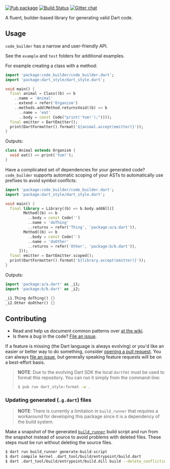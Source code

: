 [![Pub package](https://img.shields.io/pub/v/code_builder.svg)](https://pub.dev/packages/code_builder)
[![Build Status](https://github.com/dart-lang/code_builder/workflows/Dart%20CI/badge.svg?branch=master)](https://github.com/dart-lang/code_builder/actions?query=workflow%3A%22Dart+CI%22+branch%3Amaster)
[![Gitter chat](https://badges.gitter.im/dart-lang/build.svg)](https://gitter.im/dart-lang/build)

A fluent, builder-based library for generating valid Dart code.

## Usage

`code_builder` has a narrow and user-friendly API.

See the `example` and `test` folders for additional examples.

For example creating a class with a method:

```dart
import 'package:code_builder/code_builder.dart';
import 'package:dart_style/dart_style.dart';

void main() {
  final animal = Class((b) => b
    ..name = 'Animal'
    ..extend = refer('Organism')
    ..methods.add(Method.returnsVoid((b) => b
      ..name = 'eat'
      ..body = const Code("print('Yum!');"))));
  final emitter = DartEmitter();
  print(DartFormatter().format('${animal.accept(emitter)}'));
}
```

Outputs:

```dart
class Animal extends Organism {
  void eat() => print('Yum!');
}
```

Have a complicated set of dependencies for your generated code? `code_builder`
supports automatic scoping of your ASTs to automatically use prefixes to avoid
symbol conflicts:

```dart
import 'package:code_builder/code_builder.dart';
import 'package:dart_style/dart_style.dart';

void main() {
  final library = Library((b) => b.body.addAll([
        Method((b) => b
          ..body = const Code('')
          ..name = 'doThing'
          ..returns = refer('Thing', 'package:a/a.dart')),
        Method((b) => b
          ..body = const Code('')
          ..name = 'doOther'
          ..returns = refer('Other', 'package:b/b.dart')),
      ]));
  final emitter = DartEmitter.scoped();
  print(DartFormatter().format('${library.accept(emitter)}'));
}
```

Outputs:

```dart
import 'package:a/a.dart' as _i1;
import 'package:b/b.dart' as _i2;

_i1.Thing doThing() {}
_i2.Other doOther() {}
```

## Contributing

- Read and help us document common patterns over [at the wiki][wiki].
- Is there a _bug_ in the code? [File an issue][issue].

If a feature is missing (the Dart language is always evolving) or you'd like an
easier or better way to do something, consider [opening a pull request][pull].
You can always [file an issue][issue], but generally speaking feature requests
will be on a best-effort basis.

> **NOTE**: Due to the evolving Dart SDK the local `dartfmt` must be used to
> format this repository. You can run it simply from the command-line:
>
> ```sh
> $ pub run dart_style:format -w .
> ```

[wiki]: https://github.com/dart-lang/code_builder/wiki
[issue]: https://github.com/dart-lang/code_builder/issues
[pull]: https://github.com/dart-lang/code_builder/pulls

### Updating generated (`.g.dart`) files

> **NOTE**: There is currently a limitation in `build_runner` that requires a
> workaround for developing this package since it is a dependency of the build
> system.

Make a snapshot of the generated [`build_runner`][build_runner] build script and
run from the snapshot instead of source to avoid problems with deleted files.
These steps must be run without deleting the source files.

```bash
$ dart run build_runner generate-build-script
$ dart compile kernel .dart_tool/build/entrypoint/build.dart
$ dart .dart_tool/build/entrypoint/build.dill build --delete_conflicting-outputs
```

[build_runner]: https://pub.dev/packages/build_runner
